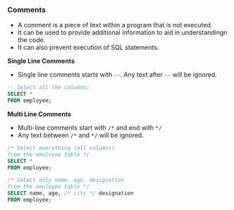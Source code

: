 ### **Comments**

- A comment is a piece of text within a program that is not executed.
- It can be used to provide additional information to aid in understandingn the code.
- It can also prevent execution of SQL statements.

**Single Line Comments**
- Single line comments starts with `--`. Any text after `--` will be ignored.

```sql
-- Select all the columns:
SELECT *
FROM employee;
```

**Multi Line Comments**
- Multi-line comments start with `/*` and end with `*/`
- Any text between `/*` and `*/` will be ignored.

```sql
/* Select everything (all columns)
from the emoloyee table */
SELECT *
FROM employee;

/* Select only name, age, designation
from the employee table */
SELECT name, age, /* city */ designation
FROM employee;
```
